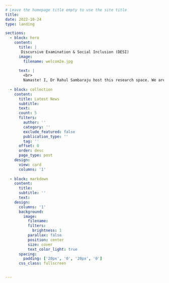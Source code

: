 ```yaml
---
# Leave the homepage title empty to use the site title
title:
date: 2022-10-24
type: landing

sections:
  - block: hero
    content:
      title: |
       Discursive Examination & Social Inclusion (DESI)
      image: 
        filename: welcom2e.jpg
          
      text: |
        <br>
        Namaste! I, Dr Rahul Sambaraju host this research space. We are at the forefront of studying social exclusion/inclusion through discursive approaches. We use discursive psychology, membership categorization analysis, and conversation analysis to examine how we make sense of and navigate socially oppressive situations. Here, you'll find content related to current projects, publications, research collaborators, and other work that we do, using the menu tabs.
  
  - block: collection
    content:
      title: Latest News
      subtitle:
      text:
      count: 5
      filters:
        author: ''
        category: ''
        exclude_featured: false
        publication_type: ''
        tag: ''
      offset: 0
      order: desc
      page_type: post
    design:
      view: card
      columns: '1'
  
  - block: markdown
    content:
      title:
      subtitle: ''
      text:
    design:
      columns: '1'
      background:
        image: 
          filename: 
          filters:
            brightness: 1
          parallax: false
          position: center
          size: cover
          text_color_light: true
      spacing:
        padding: ['20px', '0', '20px', '0']
      css_class: fullscreen
  

---
```


